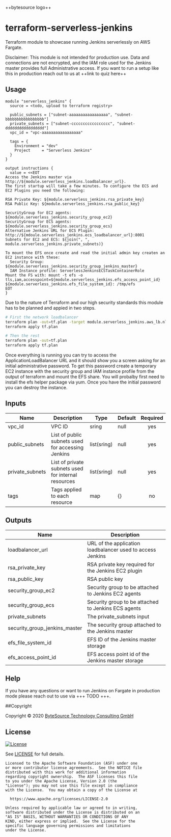 ++bytesource logo++

# terraform-serverless-jenkins

Terraform module to showcase running Jenkins serverlessly on AWS Fargate.

Disclaimer: This module is not intended for production use. Data and connections are not encrypted, and the IAM role used for the Jenkins master provides full Administrative access. If you want to run a setup like this in production reach out to us at ++link to quiz here++

## Usage

```
module "serverless_jenkins" {
  source = <todo, upload to terraform registry>

  public_subnets = ["subnet-aaaaaaaaaaaaaaaaa", "subnet-bbbbbbbbbbbbbbbbb"]
  private_subnets = ["subnet-ccccccccccccccccc", "subnet-ddddddddddddddddd"]
  vpc_id = "vpc-aaaaaaaaaaaaaaaaa"

  tags = {
    Environment = "dev"
    Project     = "Serverless Jenkins"
  }
}

output instructions {
  value = <<EOT
Access the Jenkins master via http://${module.serverless_jenkins.loadbalancer_url}.
The first startup will take a few minutes. To configure the ECS and EC2 Plugins you need the following:

RSA Private Key: ${module.serverless_jenkins.rsa_private_key}
RSA Public Key: ${module.serverless_jenkins.rsa_public_key}

SecurityGroup for EC2 agents: ${module.serverless_jenkins.security_group_ec2}
SecurityGroup for ECS agents: ${module.serverless_jenkins.security_group_ecs}
Alternative Jenkins URL for ECS Plugin: http://${mdoule.serverless_jenkins.ecs_loadbalancer_url}:8001
Subnets for EC2 and ECS: ${join(", ", module.serverless_jenkins.private_subnets)}

To mount the EFS once create and read the initial admin key createn an EC2 instance with these:
  Security Group: ${module.serverless_jenkins.security_group_jenkins_master}
  IAM Instance profile: ServerlessJenkinsECSTaskContainerRole
Mount the FS with: mount -t efs -o tls,iam,accesspoint=${module.serverless_jenkins.efs_access_point_id} ${module.serverless_jenkins.efs_file_system_id}: /tmp/efs
EOT
}
```

Due to the nature of Terraform and our high security standards this module has to be planned and appied in two steps.

```bash
# First the network loadbalancer
terraform plan -out=tf.plan -target module.serverless_jenkins.aws_lb.nlb
terraform apply tf.plan

# Then the rest
terraform plan -out=tf.plan
terraform apply tf.plan
```

Once everything is running you can try to access the ApplicationLoadBalancer URL and it should show you a screen asking for an initial administrative password. To get this password create a temporary EC2 instance with the security group and IAM instance profile from the output of terraform and mount the EFS share. You will probalby first need to install the efs helper package via yum. Once you have the initial password you can destroy the instance.

## Inputs

| Name | Description | Type | Default | Required |
|------|-------------|------|---------|:--------:|
|vpc_id|VPC ID|sring|null|yes|
|public_subnets|List of public subnets used for accessing Jenkins|list(sring)|null|yes|
|private_subnets|List of private subnets used for internal resources|list(sring)|null|yes|
|tags|Tags applied to each resource|map|{}|no|

## Outputs

| Name | Description |
|------|-------------|
|loadbalancer_url|URL of the application loadbalancer used to access Jenkins|
|rsa_private_key|RSA private key required for the Jenkins EC2 plugin|
|rsa_public_key|RSA public key|
|security_group_ec2|Security group to be attached to Jenkins EC2 agents|
|security_group_ecs|Security group to be attached to Jenkins ECS agents|
|private_subnets|The private_subnets input|
|security_group_jenkins_master|The security group attached to the Jenkins master|
|efs_file_system_id|EFS ID of the Jenkins master storage|
|efs_access_point_id|EFS access point id of the Jenkins master storage|

## Help

If you have any questions or want to run Jenkins on Fargate in production mode please reach out to use via +++ TODO +++.

##Copyright

Copyright © 2020 [ByteSource Technology Consulting GmbH](https://bytesource.net/)

## License

[![License](https://img.shields.io/badge/License-Apache%202.0-blue.svg)](https://opensource.org/licenses/Apache-2.0)

See [LICENSE](LICENSE) for full details.

    Licensed to the Apache Software Foundation (ASF) under one
    or more contributor license agreements.  See the NOTICE file
    distributed with this work for additional information
    regarding copyright ownership.  The ASF licenses this file
    to you under the Apache License, Version 2.0 (the
    "License"); you may not use this file except in compliance
    with the License.  You may obtain a copy of the License at

      https://www.apache.org/licenses/LICENSE-2.0

    Unless required by applicable law or agreed to in writing,
    software distributed under the License is distributed on an
    "AS IS" BASIS, WITHOUT WARRANTIES OR CONDITIONS OF ANY
    KIND, either express or implied.  See the License for the
    specific language governing permissions and limitations
    under the License.
